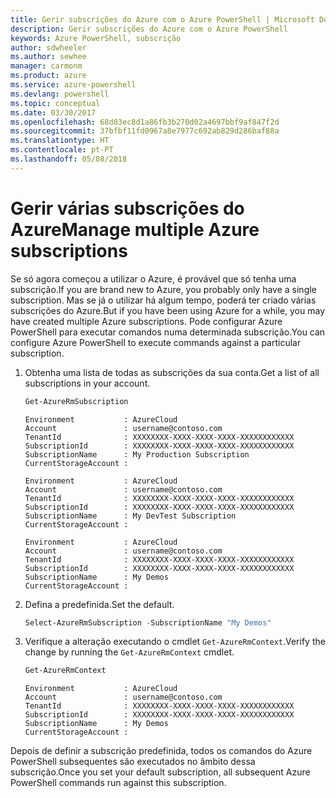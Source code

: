 ```yaml
---
title: Gerir subscrições do Azure com o Azure PowerShell | Microsoft Docs
description: Gerir subscrições do Azure com o Azure PowerShell
keywords: Azure PowerShell, subscrição
author: sdwheeler
ms.author: sewhee
manager: carmonm
ms.product: azure
ms.service: azure-powershell
ms.devlang: powershell
ms.topic: conceptual
ms.date: 03/30/2017
ms.openlocfilehash: 68d03ec8d1a86fb3b270d02a4697bbf9af847f2d
ms.sourcegitcommit: 37bfbf11fd0967a8e7977c692ab829d286baf88a
ms.translationtype: HT
ms.contentlocale: pt-PT
ms.lasthandoff: 05/08/2018
---
```

# <a name="manage-multiple-azure-subscriptions"></a><span data-ttu-id="4c983-104">Gerir várias subscrições do Azure</span><span class="sxs-lookup"><span data-stu-id="4c983-104">Manage multiple Azure subscriptions</span></span>

<span data-ttu-id="4c983-105">Se só agora começou a utilizar o Azure, é provável que só tenha uma subscrição.</span><span class="sxs-lookup"><span data-stu-id="4c983-105">If you are brand new to Azure, you probably only have a single subscription.</span></span> <span data-ttu-id="4c983-106">Mas se já o utilizar há algum tempo, poderá ter criado várias subscrições do Azure.</span><span class="sxs-lookup"><span data-stu-id="4c983-106">But if you have been using Azure for a while, you may have created multiple Azure subscriptions.</span></span> <span data-ttu-id="4c983-107">Pode configurar Azure PowerShell para executar comandos numa determinada subscrição.</span><span class="sxs-lookup"><span data-stu-id="4c983-107">You can configure Azure PowerShell to execute commands against a particular subscription.</span></span>

1. <span data-ttu-id="4c983-108">Obtenha uma lista de todas as subscrições da sua conta.</span><span class="sxs-lookup"><span data-stu-id="4c983-108">Get a list of all subscriptions in your account.</span></span>

    ```powershell
    Get-AzureRmSubscription
    ```

    ```
    Environment           : AzureCloud
    Account               : username@contoso.com
    TenantId              : XXXXXXXX-XXXX-XXXX-XXXX-XXXXXXXXXXXX
    SubscriptionId        : XXXXXXXX-XXXX-XXXX-XXXX-XXXXXXXXXXXX
    SubscriptionName      : My Production Subscription
    CurrentStorageAccount :

    Environment           : AzureCloud
    Account               : username@contoso.com
    TenantId              : XXXXXXXX-XXXX-XXXX-XXXX-XXXXXXXXXXXX
    SubscriptionId        : XXXXXXXX-XXXX-XXXX-XXXX-XXXXXXXXXXXX
    SubscriptionName      : My DevTest Subscription
    CurrentStorageAccount :

    Environment           : AzureCloud
    Account               : username@contoso.com
    TenantId              : XXXXXXXX-XXXX-XXXX-XXXX-XXXXXXXXXXXX
    SubscriptionId        : XXXXXXXX-XXXX-XXXX-XXXX-XXXXXXXXXXXX
    SubscriptionName      : My Demos
    CurrentStorageAccount :
    ```

2. <span data-ttu-id="4c983-109">Defina a predefinida.</span><span class="sxs-lookup"><span data-stu-id="4c983-109">Set the default.</span></span>

    ```powershell
    Select-AzureRmSubscription -SubscriptionName "My Demos"
    ```

3. <span data-ttu-id="4c983-110">Verifique a alteração executando o cmdlet `Get-AzureRmContext`.</span><span class="sxs-lookup"><span data-stu-id="4c983-110">Verify the change by running the `Get-AzureRmContext` cmdlet.</span></span>

    ```powershell
    Get-AzureRmContext
    ```

    ```
    Environment           : AzureCloud
    Account               : username@contoso.com
    TenantId              : XXXXXXXX-XXXX-XXXX-XXXX-XXXXXXXXXXXX
    SubscriptionId        : XXXXXXXX-XXXX-XXXX-XXXX-XXXXXXXXXXXX
    SubscriptionName      : My Demos
    CurrentStorageAccount :
    ```

<span data-ttu-id="4c983-111">Depois de definir a subscrição predefinida, todos os comandos do Azure PowerShell subsequentes são executados no âmbito dessa subscrição.</span><span class="sxs-lookup"><span data-stu-id="4c983-111">Once you set your default subscription, all subsequent Azure PowerShell commands run against this subscription.</span></span>
